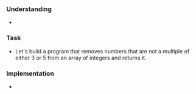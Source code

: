 ### Understanding
- 

### Task
- Let's build a program that removes numbers that are not a multiple of either 3 or 5 from an array of integers and returns it.

### Implementation
- 